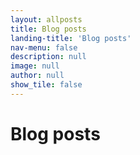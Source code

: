 ```yaml
---
layout: allposts
title: Blog posts
landing-title: 'Blog posts'
nav-menu: false
description: null
image: null
author: null
show_tile: false
---
```


<h1>Blog posts</h1>

